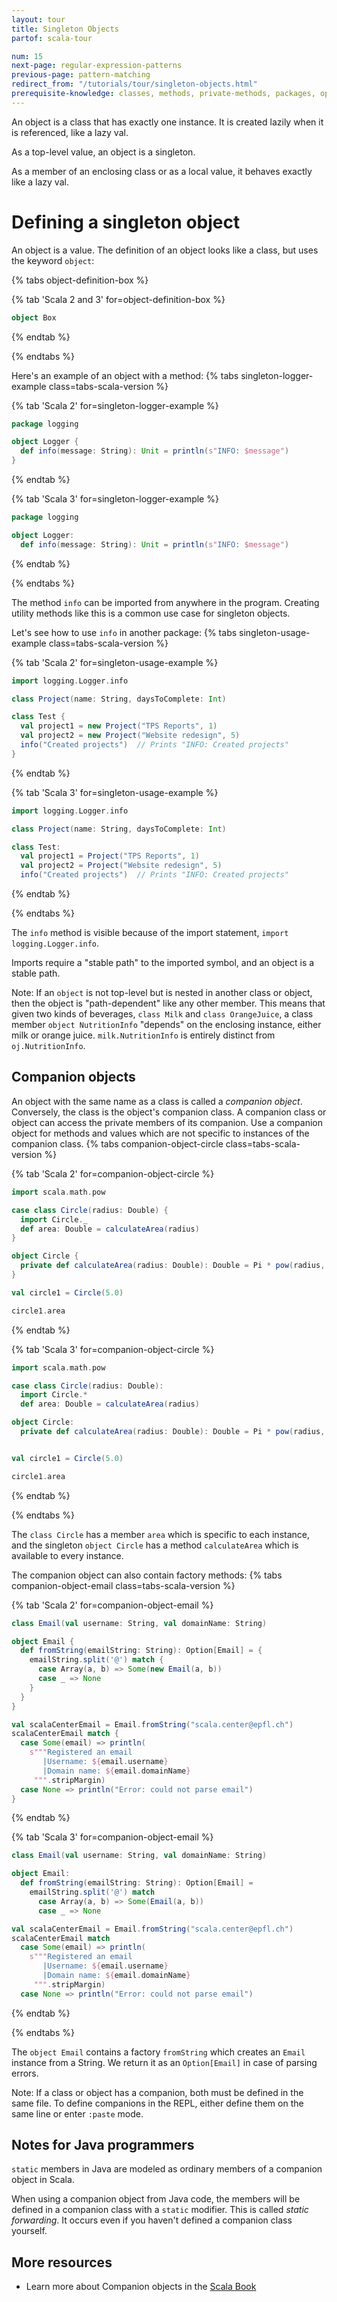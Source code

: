 ```yaml
---
layout: tour
title: Singleton Objects
partof: scala-tour

num: 15
next-page: regular-expression-patterns
previous-page: pattern-matching
redirect_from: "/tutorials/tour/singleton-objects.html"
prerequisite-knowledge: classes, methods, private-methods, packages, option
---
```

An object is a class that has exactly one instance. It is created lazily when it is referenced, like a lazy val.

As a top-level value, an object is a singleton.

As a member of an enclosing class or as a local value, it behaves exactly like a lazy val.
# Defining a singleton object
An object is a value. The definition of an object looks like a class, but uses the keyword `object`:


{% tabs object-definition-box %}

{% tab 'Scala 2 and 3' for=object-definition-box %}
```scala mdoc
object Box
```
{% endtab %}

{% endtabs %}

Here's an example of an object with a method:
{% tabs singleton-logger-example class=tabs-scala-version %}

{% tab 'Scala 2' for=singleton-logger-example %}

```scala
package logging

object Logger {
  def info(message: String): Unit = println(s"INFO: $message")
}
```
{% endtab %}

{% tab 'Scala 3' for=singleton-logger-example %}

```scala
package logging

object Logger:
  def info(message: String): Unit = println(s"INFO: $message")
```
{% endtab %}

{% endtabs %}

The method `info` can be imported from anywhere in the program. Creating utility methods like this is a common use case for singleton objects.

Let's see how to use `info` in another package:
{% tabs singleton-usage-example class=tabs-scala-version %}

{% tab 'Scala 2' for=singleton-usage-example %}

```scala
import logging.Logger.info

class Project(name: String, daysToComplete: Int)

class Test {
  val project1 = new Project("TPS Reports", 1)
  val project2 = new Project("Website redesign", 5)
  info("Created projects")  // Prints "INFO: Created projects"
}
```
{% endtab %}

{% tab 'Scala 3' for=singleton-usage-example %}

```scala
import logging.Logger.info

class Project(name: String, daysToComplete: Int)

class Test:
  val project1 = Project("TPS Reports", 1)
  val project2 = Project("Website redesign", 5)
  info("Created projects")  // Prints "INFO: Created projects"
```
{% endtab %}

{% endtabs %}


The `info` method is visible because of the import statement, `import logging.Logger.info`.

Imports require a "stable path" to the imported symbol, and an object is a stable path.

Note: If an `object` is not top-level but is nested in another class or object, then the object is "path-dependent" like any other member. This means that given two kinds of beverages, `class Milk` and `class OrangeJuice`, a class member `object NutritionInfo` "depends" on the enclosing instance, either milk or orange juice. `milk.NutritionInfo` is entirely distinct from `oj.NutritionInfo`.

## Companion objects

An object with the same name as a class is called a _companion object_. Conversely, the class is the object's companion class. A companion class or object can access the private members of its companion. Use a companion object for methods and values which are not specific to instances of the companion class.
{% tabs companion-object-circle class=tabs-scala-version %}

{% tab 'Scala 2' for=companion-object-circle %}
```scala
import scala.math.pow

case class Circle(radius: Double) {
  import Circle._
  def area: Double = calculateArea(radius)
}

object Circle {
  private def calculateArea(radius: Double): Double = Pi * pow(radius, 2.0)
}

val circle1 = Circle(5.0)

circle1.area
```
{% endtab %}

{% tab 'Scala 3' for=companion-object-circle %}
```scala
import scala.math.pow

case class Circle(radius: Double):
  import Circle.*
  def area: Double = calculateArea(radius)

object Circle:
  private def calculateArea(radius: Double): Double = Pi * pow(radius, 2.0)


val circle1 = Circle(5.0)

circle1.area
```
{% endtab %}

{% endtabs %}

The `class Circle` has a member `area` which is specific to each instance, and the singleton `object Circle` has a method `calculateArea` which is available to every instance.

The companion object can also contain factory methods:
{% tabs companion-object-email class=tabs-scala-version %}

{% tab 'Scala 2' for=companion-object-email %}
```scala mdoc
class Email(val username: String, val domainName: String)

object Email {
  def fromString(emailString: String): Option[Email] = {
    emailString.split('@') match {
      case Array(a, b) => Some(new Email(a, b))
      case _ => None
    }
  }
}

val scalaCenterEmail = Email.fromString("scala.center@epfl.ch")
scalaCenterEmail match {
  case Some(email) => println(
    s"""Registered an email
       |Username: ${email.username}
       |Domain name: ${email.domainName}
     """.stripMargin)
  case None => println("Error: could not parse email")
}
```
{% endtab %}

{% tab 'Scala 3' for=companion-object-email %}
```scala
class Email(val username: String, val domainName: String)

object Email:
  def fromString(emailString: String): Option[Email] = 
    emailString.split('@') match
      case Array(a, b) => Some(Email(a, b))
      case _ => None

val scalaCenterEmail = Email.fromString("scala.center@epfl.ch")
scalaCenterEmail match
  case Some(email) => println(
    s"""Registered an email
       |Username: ${email.username}
       |Domain name: ${email.domainName}
     """.stripMargin)
  case None => println("Error: could not parse email")
```
{% endtab %}

{% endtabs %}

The `object Email` contains a factory `fromString` which creates an `Email` instance from a String. We return it as an `Option[Email]` in case of parsing errors.

Note: If a class or object has a companion, both must be defined in the same file. To define companions in the REPL, either define them on the same line or enter `:paste` mode.

## Notes for Java programmers ##

`static` members in Java are modeled as ordinary members of a companion object in Scala.

When using a companion object from Java code, the members will be defined in a companion class with a `static` modifier. This is called _static forwarding_. It occurs even if you haven't defined a companion class yourself.

## More resources

* Learn more about Companion objects in the [Scala Book](/scala3/book/domain-modeling-tools.html#companion-objects)
